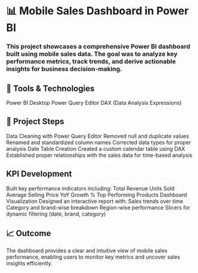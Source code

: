 # 📊 Mobile Sales Dashboard in Power BI
### This project showcases a comprehensive Power BI dashboard built using mobile sales data. The goal was to analyze key performance metrics, track trends, and derive actionable insights for business decision-making.

## 🔧 Tools & Technologies
Power BI Desktop
Power Query Editor
DAX (Data Analysis Expressions)

## 📌 Project Steps
Data Cleaning with Power Query Editor
Removed null and duplicate values
Renamed and standardized column names
Corrected data types for proper analysis
Date Table Creation
Created a custom calendar table using DAX
Established proper relationships with the sales data for time-based analysis

## KPI Development
Built key performance indicators including:
Total Revenue
Units Sold
Average Selling Price
YoY Growth %
Top Performing Products
Dashboard Visualization
Designed an interactive report with:
Sales trends over time
Category and brand-wise breakdown
Region-wise performance
Slicers for dynamic filtering (date, brand, category)

## 📈 Outcome
The dashboard provides a clear and intuitive view of mobile sales performance, enabling users to monitor key metrics and uncover sales insights efficiently.
